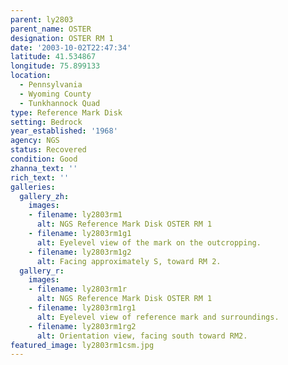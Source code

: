 ```yaml
---
parent: ly2803
parent_name: OSTER
designation: OSTER RM 1
date: '2003-10-02T22:47:34'
latitude: 41.534867
longitude: 75.899133
location:
  - Pennsylvania
  - Wyoming County
  - Tunkhannock Quad
type: Reference Mark Disk
setting: Bedrock
year_established: '1968'
agency: NGS
status: Recovered
condition: Good
zhanna_text: ''
rich_text: ''
galleries:
  gallery_zh:
    images:
    - filename: ly2803rm1
      alt: NGS Reference Mark Disk OSTER RM 1
    - filename: ly2803rm1g1
      alt: Eyelevel view of the mark on the outcropping.
    - filename: ly2803rm1g2
      alt: Facing approximately S, toward RM 2.         
  gallery_r:
    images:
    - filename: ly2803rm1r
      alt: NGS Reference Mark Disk OSTER RM 1
    - filename: ly2803rm1rg1
      alt: Eyelevel view of reference mark and surroundings. 
    - filename: ly2803rm1rg2
      alt: Orientation view, facing south toward RM2. 
featured_image: ly2803rm1csm.jpg
---
```

